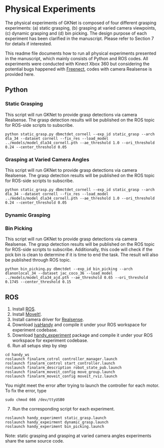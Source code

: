 # Physical Experiments
The physical experiments of GKNet is composed of four different grasping experiments: (a) static grasping, (b) grasping at varied camera viewpoints, (c) dynamic 
grasping and (d) bin picking. The design purpose of each experiment has been clarified in the manuscript. Please refer to Section 7 for details if interested.

This readme file documents how to run all physical experiments presented in the manuscript, which mainly consists of Python and ROS codes. All experiments were conducted with Kinect Xbox 360 but considering the potential bugs happened with [Freenect](https://github.com/OpenKinect/libfreenect), codes with camera Realsense is provided here.

## Python

### Static Grasping
This script will run GKNet to provide grasp detections via camera Realsense. The grasp detection results will be published on the ROS topic for ROS-side scripts to subscribe. 

```
python static_grasp.py dbmctdet_cornell --exp_id static_grasp --arch dla_34 --dataset cornell --fix_res --load_model ../models/model_dla34_cornell.pth --ae_threshold 1.0 --ori_threshold 0.24 --center_threshold 0.05

```

### Grasping at Varied Camera Angles
This script will run GKNet to provide grasp detections via camera Realsense. The grasp detection results will be published on the ROS topic for ROS-side scripts to subscribe. 

```
python static_grasp.py dbmctdet_cornell --exp_id static_grasp --arch dla_34 --dataset cornell --fix_res --load_model ../models/model_dla34_cornell.pth --ae_threshold 1.0 --ori_threshold 0.24 --center_threshold 0.05

```

### Dynamic Grasping


### Bin Picking
This script will run GKNet to provide grasp detections via camera Realsense. The grasp detection results will be published on the ROS topic for ROS-side scripts to subscribe. 
Additionally, this code will check if the pick bin is clean to determine if it is time to end the task. The result will also be published through ROS topic.

```
python bin_picking.py dbmctdet --exp_id bin_picking --arch dlanonlocal_34 --dataset jac_coco_36 --load_model ../models/model_dla34_ajd.pth --ae_threshold 0.65 --ori_threshold 0.1745 --center_threshold 0.15
```

## ROS
1. Install [ROS](http://wiki.ros.org/ROS/Installation).
2. Install [MoveIt!](https://moveit.ros.org/install/).
3. Install camera driver for [Realsense](https://github.com/IntelRealSense/librealsense).
4. Download [ivaHandy](https://github.com/ivaROS/ivaHandy/tree/master/ros) and compile it under your ROS workspace for experiment codebase. 
5. Download [handy_experiment](https://github.com/ivaROS/handy_experiment) package and compile it under your ROS workspace for experiment codebase.
6. Run all setups step by step
```
cd handy_ws
roslaunch finalarm_cotrol controller_manager.launch
roslaunch finalarm_control start_controller.launch
roslaunch finalarm_description robot_state_pub.launch
roslaunch finalarm_moveit_config move_group.launch
roslaunch finalarm_moveit_config moveit_rviz.launch
```
You might meet the error after trying to launch the controller for each motor. To fix the error, type 
```
sudo chmod 666 /dev/ttyUSB0
```
7. Run the corresponding script for each experiment.
```
roslaunch handy_experiment static_grasp.launch
roslaunch handy_expeirment dynamic_grasp.launch
roslaunch handy_experiment bin_picking.launch
```
Note: static grasping and grasping at varied camera angles experiments share the same source code.
